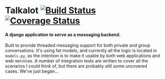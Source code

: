 # Talkalot [![Build Status](https://travis-ci.org/integricho/talkalot.svg?branch=master)](https://travis-ci.org/integricho/talkalot.svg?branch=master) [![Coverage Status](https://img.shields.io/coveralls/integricho/talkalot.svg)](https://coveralls.io/r/integricho/talkalot)

#### A django application to serve as a messaging backend.

Built to provide threaded messaging support for both private and group conversations. It's using fat models, and currently all the logic is located in `models.py`, as the intention is to make it usable by both web applications and web services.
A number of integration tests are written to cover all the scenarios I could think of, but there are probably still some uncovered cases. We've just began...
